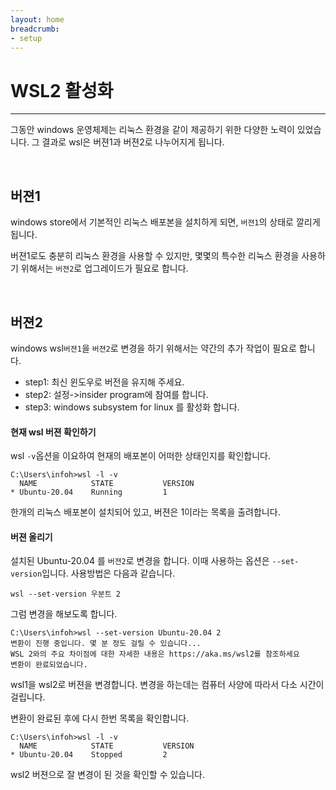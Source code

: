 ```yaml
---
layout: home
breadcrumb:
- setup
---
```


# WSL2 활성화
---

그동안 windows 운영체제는 리눅스 환경을 같이 제공하기 위한 다양한 노력이 있었습니다. 그 결과로 wsl은 버젼1과 버젼2로 나누어지게 됩니다.



<br>



## 버젼1

windows store에서 기본적인 리눅스 배포본을 설치하게 되면, `버젼1`의 상태로 깔리게 됩니다.  

버젼1로도 충분히 리눅스 환경을 사용할 수 있지만, 몇몇의 특수한 리눅스 환경을 사용하기 위해서는 `버젼2`로 업그레이드가 필요로 합니다.



<br>



## 버젼2

windows wsl`버젼1`을 `버젼2`로 변경을 하기 위해서는 약간의 추가 작업이 필요로 합니다.


* step1: 최신 윈도우로 버전을 유지해 주세요.
* step2: 설정->insider program에 참여를 합니다.
* step3: windows subsystem for linux 를 활성화 합니다.



#### 현재 wsl 버젼 확인하기

wsl `-v`옵션을 이요하여 현재의 배포본이 어떠한 상태인지를 확인합니다.

```console
C:\Users\infoh>wsl -l -v
  NAME            STATE           VERSION
* Ubuntu-20.04    Running         1
```
한개의 리눅스 배포본이 설치되어 있고, 버젼은 1이라는 목록을 출려합니다.  



#### 버젼 올리기

설치된 Ubuntu-20.04 를 `버젼2`로 변경을 합니다. 이때 사용하는 옵션은 `--set-version`입니다.  사용방법은 다음과 같습니다.  

```
wsl --set-version 우분트 2
```

그럼 변경을 해보도록 합니다.

```
C:\Users\infoh>wsl --set-version Ubuntu-20.04 2
변환이 진행 중입니다. 몇 분 정도 걸릴 수 있습니다...
WSL 2와의 주요 차이점에 대한 자세한 내용은 https://aka.ms/wsl2를 참조하세요
변환이 완료되었습니다.
```
wsl1을 wsl2로 버젼을 변경합니다. 변경을 하는데는 컴퓨터 사양에 따라서 다소 시간이 걸립니다.  

변환이 완료된 후에 다시 한번 목록을 확인합니다.  

```
C:\Users\infoh>wsl -l -v
  NAME            STATE           VERSION
* Ubuntu-20.04    Stopped         2
```

wsl2 버젼으로 잘 변경이 된 것을 확인할 수 있습니다.



